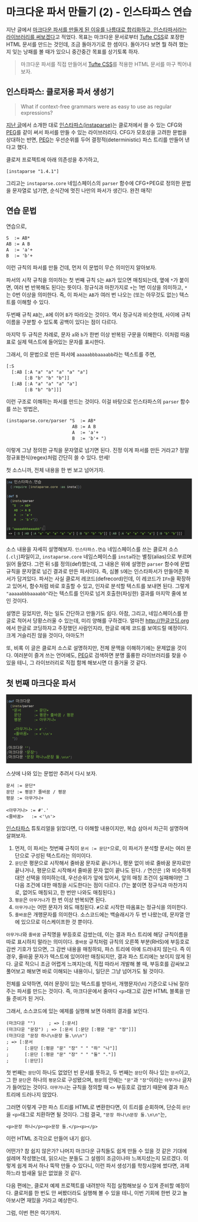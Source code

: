# 마크다운 파서 만들기 (2) - 인스타파스 연습

지난 글에서 [마크다운 파서를 만들게 된 이유를 나름대로 합리화하고, 인스타파서라는 라이브러리를 써보겠다][지난 글]고 적었다. 목표는 마크다운 문서로부터 [Tufte CSS][]로 포장한 HTML 문서를 만드는 것인데, 조금 돌아가기로 한 셈이다. 돌아가다 보면 뭘 하려 했는지 잊는 낭패를 볼 때가 있으니 중간중간 목표를 상기토록 하자.

> 마크다운 파서를 직접 만들어서 [Tufte CSS]를 적용한 HTML 문서를 마구 찍어내 보자.

## 인스타파스: 클로저용 파서 생성기

> What if context-free grammars were as easy to use as regular expressions?

[지난 글][]에서 소개한 대로 [인스타파스(instaparse)][Instaparse]는 클로저에서 쓸 수 있는 CFG와 [PEG]를 같이 써서 파서를 만들 수 있는 라이브러리다. CFG가 모호성을 고려한 문법을 상대하는 반면, [PEG]는 우선순위를 두어 결정적(deterministic) 파스 트리를 만들어 낸다고 했다.

클로저 프로젝트에 아래 의존성을 추가하고,

    [instaparse "1.4.1"]

그리고는 `instaparse.core` 네임스페이스의 `parser` 함수에 CFG+PEG로 정의한 문법을 문자열로 넘기면, 순식간에 멋진 나만의 파서가 생긴다. 완전 매직!

## 연습 문법

연습으로,

    S  := AB*
    AB := A B
    A  := 'a'+
    B  := 'b'+

이런 규칙의 파서를 만들 건데, 먼저 이 문법이 무슨 의미인지 알아보자.

파서의 시작 규칙을 의미하는 첫 번째 규칙 `S`는 `AB`가 있으면 매칭되는데, 옆에 `*`가 붙이면, 여러 번 반복해도 된다는 뜻이다. 정규식과 마찬가지로 `+`는 1번 이상을 의미하고, `*`는 0번 이상을 의미한다. 즉, 이 파서는 `AB`가 여러 번 나오는 (또는 아무것도 없는) 텍스트를 이해할 수 있다.

두번째 규칙 `AB`는, `A`에 이어 `B`가 따라오는 것이다. 역시 정규식과 비슷한데, 사이에 규칙 이름을 구분할 수 있도록 공백이 있다는 점이 다르다.

마지막 두 규칙은 차례로, 문자 `a`와 `b`가 한번 이상 반복된 구문을 이해한다. 이처럼 따옴표로 실제 텍스트에 들어있는 문자를 표시한다.

그래서, 이 문법으로 만든 파서에 `aaaaabbbaaaabb`라는 텍스트를 주면,

    [:S
      [:AB [:A "a" "a" "a" "a" "a"]
           [:B "b" "b" "b"]]
      [:AB [:A "a" "a" "a" "a"]
           [:B "b" "b"]]]

이런 구조로 이해하는 파서를 만드는 것이다. 이걸 바탕으로 인스타파스의 `parser` 함수를 쓰는 방법은,

    (instaparse.core/parser "S  := AB*
                             AB := A B
                             A  := 'a'+
                             B  := 'b'+ ")

이렇게 그냥 정의한 규칙을 문자열로 넘기면 된다. 진정 이게 파서를 만든 거라고? 정말 정규표현식(regex)처럼 간단히 쓸 수 있다. 만세!

첫 소스니까, 전체 내용을 한 번 보고 넘어가자.

![](instaparse/instaparse-S.png)

소스 내용을 자세히 설명해보자. `인스타파스.연습` 네임스페이스를 쓰는 클로저 소스(`.clj`)파일이고, `instaparse.core` 네임스페이스를 `insta`라는 별칭(alias)으로 부르며 읽어 들였다. 그런 뒤 `S`를 정의(def)했는데, 그 내용은 위에 설명한 `parser` 함수에 문법 규칙을 문자열로 넘긴 결과로 만든 파서이다. 즉, 심볼 `S`에는 인스타파서가 만들어준 파서가 담겨있다. 파서는 사실 클로저 레코드(defrecord)인데, 이 레코드가 `IFn`을 확장하고 있어서, 함수처럼 바로 호출할 수 있고, 인자로 분석할 텍스트를 보내면 된다. 그렇게 `"aaaaabbbaaaabb"`라는 텍스트를 인자로 넘겨 호출한(파싱한) 결과를 마지막 줄에 보인 것이다.

설명은 길었지만, 하는 일도 간단하고 만들기도 쉽다. 아참, 그리고, 네임스페이스를 한글로 적어서 당황스러울 수 있는데, 미리 양해를 구하겠다. 얼마전 <http://한글코딩.org>에서 한글로 코딩하자고 주장했던 사람인지라, 한글로 예제 코드를 보여드릴 예정이다. 크게 거슬리진 않을 것이다, 아마도?!

또, 비록 이 글은 클로저 소스로 설명하지만, 전체 문맥을 이해하기에는 문제없을 것이다. 여러분이 즐겨 쓰는 언어에도, [PEG]로 검색하면 분명 훌륭한 라이브러리를 찾을 수 있을 테니, 그 라이브러리로 직접 함께 해보시면 더 즐거울 것 같다.

## 첫 번째 마크다운 파서

![](instaparse/md-01.png)

스샷에 나와 있는 문법만 추려서 다시 보자.

    문서 := 문단*
    문단 := 평문? 줄바꿈 / 평문
    평문 := 아무거나+

    <아무거나> := #'.'
    <줄바꿈>   := <'\n'>

[인스타파스][Instaparse] 튜토리얼을 읽었다면, 다 이해할 내용이지만, 복습 삼아서 차근히 설명하며 살펴보자.

1. 먼저, 이 파서는 첫번째 규칙이 `문서 := 문단*`으로, 이 파서가 분석할 문서는 여러 문단으로 구성된 텍스트라는 의미이다.
1. `문단`은 평문으로 시작해서 줄바꿈 문자로 끝나거나, 평문 없이 바로 줄바꿈 문자로만 끝나거나, 평문으로 시작해서 줄바꿈 문자 없이 끝나도 된다. `/` 연산은 `|`와 비슷하게 대안 선택을 의미하는데, 우선순위가 앞에 있어서, 앞의 매칭 조건이 실패해야만 그다음 조건에 대한 매칭을 시도한다는 점이 다르다. (?는 붙이면 정규식과 마찬가지로, 없어도 매칭되고, 한 번만 나와도 매칭된다.)
1. `평문`은 `아무거나`가 한 번 이상 반복되면 된다.
1. `아무거나`는 어떤 문자가 와도 매칭된다. `#`으로 시작한 따옴표는 정규식을 의미한다.
1. `줄바꿈`은 개행문자를 의미한다. 소스코드에는 백슬래시가 두 번 나왔는데, 문자열 안에 있으므로 이스케이프한 것 뿐이다.

`아무거나`와 `줄바꿈` 규칙명을 부등호로 감쌌는데, 이는 결과 파스 트리에 해당 규칙이름을 따로 표시하지 말라는 의미이다. `줄바꿈` 규칙처럼 규칙의 오른쪽 부분(RHS)에 부등호로 감싼 기호가 있으면, 그 감싼 내용을 매칭하되, 파스 트리에 아예 드러내지 않는다. 즉 이 경우, 줄바꿈 문자가 텍스트에 있어야만 매칭되지만, 결과 파스 트리에는 보이지 않게 된다. 글로 적으니 조금 어렵게 느껴지는데, 직접 따라서 개발해 볼 때, 부등호를 감싸보고 풀어보고 해보면 바로 이해되는 내용이니, 일단은 그냥 넘어가도 될 것이다.

전체를 요약하면, 여러 문장이 있는 텍스트를 받아서, 개행문자(\n) 기준으로 나눠 잘라주는 파서를 만드는 것이다. 즉, 마크다운에서 줄마다 `<p>`태그로 감싼 HTML 블록을 만들 준비가 된 거다.

그래서, 소스코드에 있는 예제를 실행해 보면 아래의 결과를 보인다.

    (마크다운 "")     ; => [:문서]
    (마크다운 "문장") ; => [:문서 [:문단 [:평문 "문" "장"]]]
    (마크다운 "문장 하나\n문장 둘.\n\n")
    ; => [:문서
    ;      [:문단 [:평문 "문" "장" " " "하" "나"]]
    ;      [:문단 [:평문 "문" "장" " " "둘" "."]]
    ;      [:문단]]

첫 번째는 `문단`이 하나도 없었던 빈 문서를 뜻하고, 두 번째는 `문단`이 하나 있는 `문서`이고, 그 한 `문단`은 하나의 `평문`으로 구성됐으며, `평문`의 안에는 `"문"`과 `"장"`이라는 `아무거나` 글자가 들어있는 것이다. `아무거나`는 규칙을 정의할 때 `<>` 부등호로 감쌌기 때문에 결과 파스 트리에 드러나지 않았다.

그러면 이렇게 구한 파스 트리를 HTML로 변환한다면, 이 트리를 순회하며, 단순히 `문단`을 `<p>`태그로 치환하면 될 것이다. 그럼 결국, `"문장 하나\n문장 둘.\n\n"`는,

    <p>문장 하나</p><p>문장 둘.</p><p></p>

이런 HTML 조각으로 만들어 내기 쉽다.

어떤가? 참 쉽지 않은가? 나머지 마크다운 규칙들도 쉽게 만들 수 있을 것 같은 기대에 설레며 작성했는데, 읽으시는 분들도 그 설렘이 조금이나마 느껴지셨는지 모르겠다. 이렇게 쉽게 파서 하나 뚝딱 만들 수 있다니, 이런 파서 생성기를 학창시절에 썼다면, 과제하느라 밤새울 일은 없었을 것 같다.

다음 편에는, 클로저 예제 프로젝트를 내려받아 직접 실험해보실 수 있게 준비할 예정이다. 클로저를 한 번도 안 써봤더라도 실행해 볼 수 있을 테니, 이번 기회에 한번 갖고 놀아보시면 재밌을 거라고 예상한다.

그럼, 이번 편은 여기까지.

[Tufte CSS]: http://edwardtufte.github.io/tufte-css/
[Instaparse]: https://github.com/Engelberg/instaparse
[PEG]: https://en.wikipedia.org/wiki/Parsing_expression_grammar
[지난 글]: https://medium.com/happyprogrammer-in-jeju/마크다운-파서-만들기-1-합리화와-사전조사-932a269b7233
